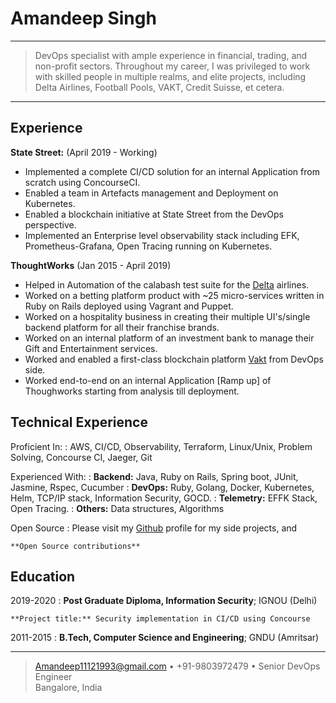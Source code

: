 Amandeep Singh
============

----

>  DevOps specialist with ample experience in financial, trading, and non-profit sectors. Throughout my career, I 
>  was privileged to work with skilled people in multiple realms, and elite projects, including Delta Airlines, 
> Football   Pools, VAKT, Credit Suisse, et cetera.

----

Experience
----------

**State Street:** (April 2019 - Working)

* Implemented a complete CI/CD solution for an internal Application from scratch using ConcourseCI.
* Enabled a team in Artefacts management and Deployment on Kubernetes.
* Enabled a blockchain initiative at State Street from the DevOps perspective.
* Implemented an Enterprise level observability stack including EFK, Prometheus-Grafana, Open Tracing running on 
  Kubernetes. 

**ThoughtWorks** (Jan 2015 - April 2019)

* Helped in Automation of the calabash test suite for the [Delta](https://www.thoughtworks.com/clients/delta) airlines.
* Worked on a betting platform product with ~25 micro-services written in Ruby on Rails deployed
  using Vagrant and Puppet.
* Worked on a hospitality business in creating their multiple UI's/single backend platform for all their franchise brands.
* Worked on an internal platform of an investment bank to manage their Gift and Entertainment services.
* Worked and enabled a first-class blockchain platform [Vakt](https://www.thoughtworks.com/clients/vakt) from DevOps side.
* Worked end-to-end on an internal Application [Ramp up] of Thoughworks starting from analysis till deployment.

Technical Experience
--------------------

Proficient In:
:   AWS, CI/CD, Observability, Terraform, Linux/Unix, Problem Solving,
    Concourse CI, Jaeger, Git

Experienced With:
:   **Backend:** Java, Ruby on Rails, Spring boot, JUnit, Jasmine, Rspec, Cucumber
:   **DevOps:**  Ruby, Golang, Docker, Kubernetes, Helm, TCP/IP stack, Information Security, GOCD.
:   **Telemetry:** EFFK Stack, Open Tracing.
:   **Others:**  Data structures, Algorithms

Open Source
:   Please visit my [Github](https://github.com/Amiedeep) profile for my side projects, and 
    
    **Open Source contributions**


Education
---------

2019-2020 
:   **Post Graduate Diploma, Information Security**; IGNOU (Delhi)

    **Project title:** Security implementation in CI/CD using Concourse

2011-2015
:   **B.Tech, Computer Science and Engineering**; GNDU (Amritsar)

----

> <Amandeep11121993@gmail.com> • +91-9803972479 • Senior DevOps Engineer\
> Bangalore, India
